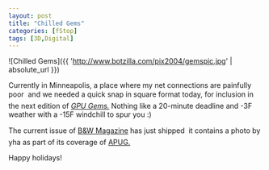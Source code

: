 ```yaml
---
layout: post
title: "Chilled Gems"
categories: [fStop]
tags: [3D,Digital]
---
```



![Chilled Gems]({{ 'http://www.botzilla.com/pix2004/gemspic.jpg' | absolute_url }})


Currently in Minneapolis, a place where my net connections are painfully poor &#151; and we needed a quick snap in square format today, for inclusion in the next edition of  <a href="http://developer.nvidia.com/object/gpu_gems_home.html" target="gems"><i>GPU Gems.</i></a> Nothing like a 20-minute deadline and -3F weather with a -15F windchill to spur you :)

The current issue of  <a href="http://www.bandwmag.com/" target="gems">B&W Magazine</a> has just shipped &#151; it contains a photo by yha as part of its coverage of <a href="http://www.apug.org/" target="gems">APUG.</a>

Happy holidays!
